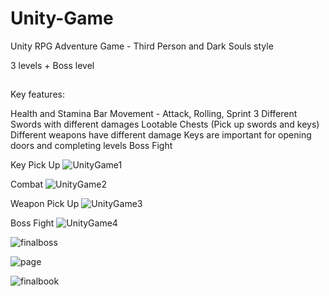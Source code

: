 # Unity-Game

Unity RPG Adventure Game - Third Person and Dark Souls style 

3 levels + Boss level
##
Key features:

Health and Stamina Bar
Movement - Attack, Rolling, Sprint
3 Different Swords with different damages
Lootable Chests (Pick up swords and keys)
Different weapons have different damage
Keys are important for opening doors and completing levels
Boss Fight


<div> 

Key Pick Up 
![UnityGame1](https://github.com/Hfanes/Unity-Game/assets/57834109/b5d4cbcd-d93e-46a7-8436-22e38132e2b5)

Combat
![UnityGame2](https://github.com/Hfanes/Unity-Game/assets/57834109/6b4a5b5f-b084-419b-a3ff-7f1277ee107e)

Weapon Pick Up
![UnityGame3](https://github.com/Hfanes/Unity-Game/assets/57834109/9bc12ddb-72ac-4675-897d-5d6876545d55)

Boss Fight
![UnityGame4](https://github.com/Hfanes/Unity-Game/assets/57834109/03df388b-fbc2-44d1-b042-08be9c66c4d1)

![finalboss](https://github.com/Hfanes/Unity-Game/assets/57834109/b5e3ccd9-d829-4ac5-9d31-1d895e548870)

![page](https://github.com/Hfanes/Unity-Game/assets/57834109/212d7625-0a68-4c5a-b352-ee3ddfe28c69)

![finalbook](https://github.com/Hfanes/Unity-Game/assets/57834109/e1b2b6c6-955b-4a6c-9743-50baa606ab86)
